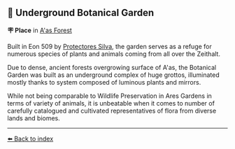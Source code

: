 ## 🌺 Underground Botanical Garden

**🪧 Place** in [A'as Forest](https://zeithalt.github.io/r/aas_forest.html)

Built in Eon 509 by [Protectores Silva](https://zeithalt.github.io/r/protectores_silva.html), the garden serves as a refuge for numerous species of plants and animals coming from all over the Zeithalt.

Due to dense, ancient forests overgrowing surface of A'as, the Botanical Garden was built as an underground complex of huge grottos, illuminated mostly thanks to system composed of luminous plants and mirrors.

While not being comparable to Wildlife Preservation in Ares Gardens in terms of variety of animals, it is unbeatable when it comes to number of carefully catalogued and cultivated representatives of flora from diverse lands and biomes.


----------
[⬅️ Back to index](/index.md#1fa0_s)